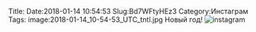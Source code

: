 Title:
Date:2018-01-14 10:54:53
Slug:Bd7WFtyHEz3
Category:Инстаграм
Tags:
image:2018-01-14_10-54-53_UTC_tntl.jpg
Новый год!
![instagram]({attach}images/2018-01-14_10-54-53_UTC.jpg)
